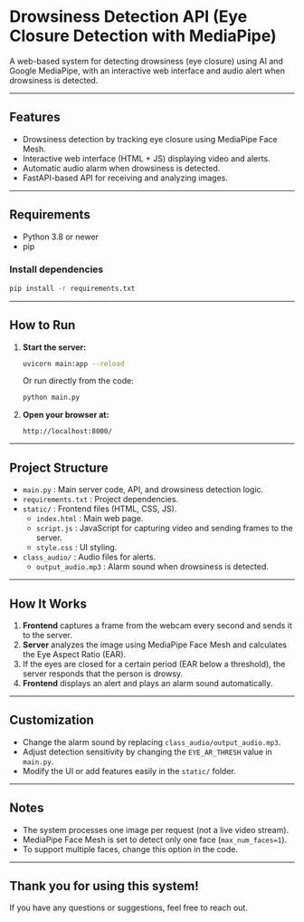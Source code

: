 # Drowsiness Detection API (Eye Closure Detection with MediaPipe)

A web-based system for detecting drowsiness (eye closure) using AI and Google MediaPipe, with an interactive web interface and audio alert when drowsiness is detected.

---

## Features

- Drowsiness detection by tracking eye closure using MediaPipe Face Mesh.
- Interactive web interface (HTML + JS) displaying video and alerts.
- Automatic audio alarm when drowsiness is detected.
- FastAPI-based API for receiving and analyzing images.

---

## Requirements

- Python 3.8 or newer
- pip

### Install dependencies

```bash
pip install -r requirements.txt
```

---

## How to Run

1. **Start the server:**

   ```bash
   uvicorn main:app --reload
   ```

   Or run directly from the code:

   ```bash
   python main.py
   ```

2. **Open your browser at:**
   ```
   http://localhost:8000/
   ```

---

## Project Structure

- `main.py` : Main server code, API, and drowsiness detection logic.
- `requirements.txt` : Project dependencies.
- `static/` : Frontend files (HTML, CSS, JS).
  - `index.html` : Main web page.
  - `script.js` : JavaScript for capturing video and sending frames to the server.
  - `style.css` : UI styling.
- `class_audio/` : Audio files for alerts.
  - `output_audio.mp3` : Alarm sound when drowsiness is detected.

---

## How It Works

1. **Frontend** captures a frame from the webcam every second and sends it to the server.
2. **Server** analyzes the image using MediaPipe Face Mesh and calculates the Eye Aspect Ratio (EAR).
3. If the eyes are closed for a certain period (EAR below a threshold), the server responds that the person is drowsy.
4. **Frontend** displays an alert and plays an alarm sound automatically.

---

## Customization

- Change the alarm sound by replacing `class_audio/output_audio.mp3`.
- Adjust detection sensitivity by changing the `EYE_AR_THRESH` value in `main.py`.
- Modify the UI or add features easily in the `static/` folder.

---

## Notes

- The system processes one image per request (not a live video stream).
- MediaPipe Face Mesh is set to detect only one face (`max_num_faces=1`).
- To support multiple faces, change this option in the code.

---

## Thank you for using this system!
If you have any questions or suggestions, feel free to reach out. 